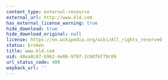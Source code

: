 ```yaml
---
content_type: external-resource
external_url: http://www.kld.com
has_external_license_warning: true
hide_download: true
hide_download_original: null
license: https://en.wikipedia.org/wiki/All_rights_reserved
status: broken
title: www.kld.com
uid: 48ea8c87-b962-4e86-9f07-2c0df6f79c69
url_status_code: 400
wayback_url: ''
---
```

